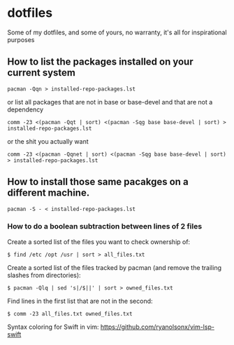 # dotfiles
Some of my dotfiles, and some of yours, no warranty, it's all for inspirational purposes

## How to list the packages installed on your current system
```shell
pacman -Qqn > installed-repo-packages.lst
```
or list all packages that are not in base or base-devel and that are not a dependency
```shell
comm -23 <(pacman -Qqt | sort) <(pacman -Sqg base base-devel | sort) > installed-repo-packages.lst
```
or the shit you actually want
```shell
comm -23 <(pacman -Qqnet | sort) <(pacman -Sqg base base-devel | sort) > installed-repo-packages.lst
```

## How to install those same pacakges on a different machine.
```shell
pacman -S - < installed-repo-packages.lst
```


### How to do a boolean subtraction between lines of 2 files

Create a sorted list of the files you want to check ownership of:
```shell
$ find /etc /opt /usr | sort > all_files.txt
```
Create a sorted list of the files tracked by pacman (and remove the trailing slashes from directories):
```shell
$ pacman -Qlq | sed 's|/$||' | sort > owned_files.txt
```
Find lines in the first list that are not in the second:
```shell
$ comm -23 all_files.txt owned_files.txt
```

Syntax coloring for Swift in vim: https://github.com/ryanolsonx/vim-lsp-swift

